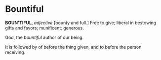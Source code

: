 # Bountiful

**BOUN'TIFUL**, _adjective_ \[bounty and full.\] Free to give; liberal in bestowing gifts and favors; munificent; generous.

God, the _bountiful_ author of our being.

It is followed by of before the thing given, and to before the person receiving.